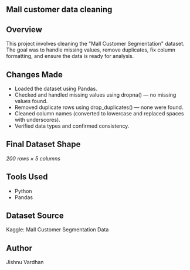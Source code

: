 ## Mall customer data cleaning 

## Overview
This project involves cleaning the "Mall Customer Segmentation" dataset. The goal was to handle missing values, remove duplicates, fix column formatting, and ensure the data is ready for analysis.

## Changes Made
- Loaded the dataset using Pandas.
- Checked and handled missing values using dropna() — no missing values found.
- Removed duplicate rows using drop_duplicates() — none were found.
- Cleaned column names (converted to lowercase and replaced spaces with underscores).
- Verified data types and confirmed consistency.

## Final Dataset Shape
*200 rows × 5 columns*

## Tools Used
- Python
- Pandas

## Dataset Source
Kaggle: Mall Customer Segmentation Data

## Author
Jishnu Vardhan
